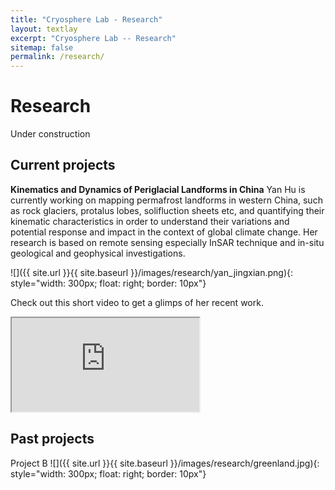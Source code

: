 ```yaml
---
title: "Cryosphere Lab - Research"
layout: textlay
excerpt: "Cryosphere Lab -- Research"
sitemap: false
permalink: /research/
---
```


# Research

Under construction

## Current projects
**Kinematics and Dynamics of Periglacial Landforms in China**
Yan Hu is currently working on mapping permafrost landforms in western China, such as rock glaciers, protalus lobes, solifluction sheets etc, and quantifying their kinematic characteristics in order to understand their variations and potential response and impact in the context of global climate change. Her research is based on remote sensing especially InSAR technique and in-situ geological and geophysical investigations. 

![]({{ site.url }}{{ site.baseurl }}/images/research/yan_jingxian.png){: style="width: 300px; float: right; border: 10px"}

Check out this short video to get a glimps of her recent work.

<div class="embed-responsive embed-responsive-16by9">
  <iframe class="embed-responsive-item" src="https://www.youtube.com/watch?v=xL42_UPkvI0&t=10s" allowfullscreen></iframe>
</div>

## Past projects
Project B
![]({{ site.url }}{{ site.baseurl }}/images/research/greenland.jpg){: style="width: 300px; float: right; border: 10px"}

